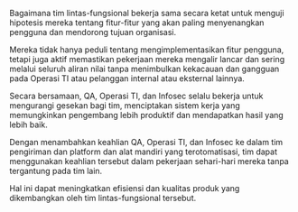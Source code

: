 

Bagaimana tim lintas-fungsional bekerja sama secara ketat untuk menguji hipotesis mereka tentang fitur-fitur yang akan paling menyenangkan pengguna dan mendorong tujuan organisasi.

Mereka tidak hanya peduli tentang mengimplementasikan fitur pengguna, tetapi juga aktif memastikan pekerjaan mereka mengalir lancar dan sering melalui seluruh aliran nilai tanpa menimbulkan kekacauan dan gangguan pada Operasi TI atau pelanggan internal atau eksternal lainnya.

Secara bersamaan, QA, Operasi TI, dan Infosec selalu bekerja untuk mengurangi gesekan bagi tim, menciptakan sistem kerja yang memungkinkan pengembang lebih produktif dan mendapatkan hasil yang lebih baik.

Dengan menambahkan keahlian QA, Operasi TI, dan Infosec ke dalam tim pengiriman dan platform dan alat mandiri yang terotomatisasi, tim dapat menggunakan keahlian tersebut dalam pekerjaan sehari-hari mereka tanpa tergantung pada tim lain. 

Hal ini dapat meningkatkan efisiensi dan kualitas produk yang dikembangkan oleh tim lintas-fungsional tersebut.
